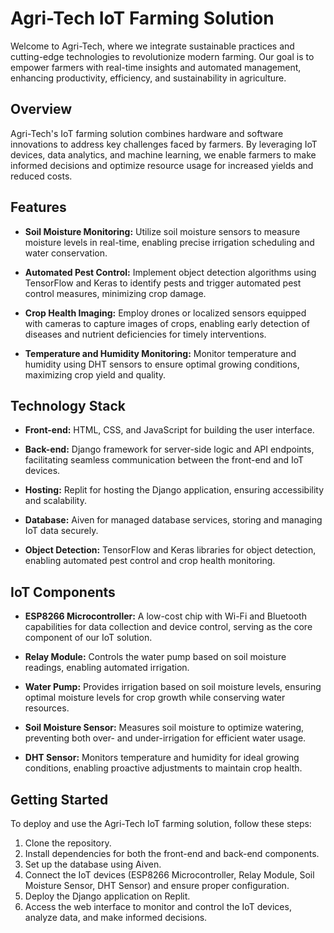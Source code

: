 # Agri-Tech IoT Farming Solution

Welcome to Agri-Tech, where we integrate sustainable practices and cutting-edge technologies to revolutionize modern farming. Our goal is to empower farmers with real-time insights and automated management, enhancing productivity, efficiency, and sustainability in agriculture.

## Overview

Agri-Tech's IoT farming solution combines hardware and software innovations to address key challenges faced by farmers. By leveraging IoT devices, data analytics, and machine learning, we enable farmers to make informed decisions and optimize resource usage for increased yields and reduced costs.

## Features

- **Soil Moisture Monitoring:** Utilize soil moisture sensors to measure moisture levels in real-time, enabling precise irrigation scheduling and water conservation.
  
- **Automated Pest Control:** Implement object detection algorithms using TensorFlow and Keras to identify pests and trigger automated pest control measures, minimizing crop damage.

- **Crop Health Imaging:** Employ drones or localized sensors equipped with cameras to capture images of crops, enabling early detection of diseases and nutrient deficiencies for timely interventions.

- **Temperature and Humidity Monitoring:** Monitor temperature and humidity using DHT sensors to ensure optimal growing conditions, maximizing crop yield and quality.

## Technology Stack

- **Front-end:** HTML, CSS, and JavaScript for building the user interface.
  
- **Back-end:** Django framework for server-side logic and API endpoints, facilitating seamless communication between the front-end and IoT devices.

- **Hosting:** Replit for hosting the Django application, ensuring accessibility and scalability.

- **Database:** Aiven for managed database services, storing and managing IoT data securely.

- **Object Detection:** TensorFlow and Keras libraries for object detection, enabling automated pest control and crop health monitoring.

## IoT Components

- **ESP8266 Microcontroller:** A low-cost chip with Wi-Fi and Bluetooth capabilities for data collection and device control, serving as the core component of our IoT solution.

- **Relay Module:** Controls the water pump based on soil moisture readings, enabling automated irrigation.

- **Water Pump:** Provides irrigation based on soil moisture levels, ensuring optimal moisture levels for crop growth while conserving water resources.

- **Soil Moisture Sensor:** Measures soil moisture to optimize watering, preventing both over- and under-irrigation for efficient water usage.

- **DHT Sensor:** Monitors temperature and humidity for ideal growing conditions, enabling proactive adjustments to maintain crop health.

## Getting Started

To deploy and use the Agri-Tech IoT farming solution, follow these steps:

1. Clone the repository.
2. Install dependencies for both the front-end and back-end components.
3. Set up the database using Aiven.
4. Connect the IoT devices (ESP8266 Microcontroller, Relay Module, Soil Moisture Sensor, DHT Sensor) and ensure proper configuration.
5. Deploy the Django application on Replit.
6. Access the web interface to monitor and control the IoT devices, analyze data, and make informed decisions.
